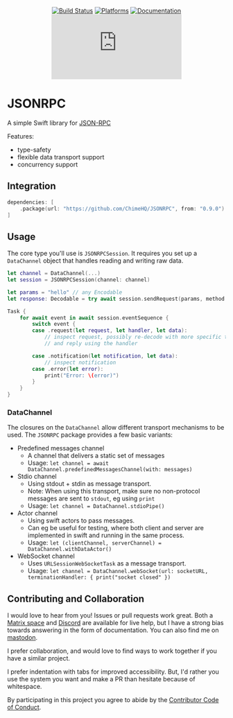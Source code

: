 <div align="center">

[![Build Status][build status badge]][build status]
[![Platforms][platforms badge]][platforms]
[![Documentation][documentation badge]][documentation]
[![Matrix][matrix badge]][matrix]

</div>

# JSONRPC
A simple Swift library for [JSON-RPC](https://www.jsonrpc.org)

Features:
- type-safety
- flexible data transport support
- concurrency support

## Integration

```swift
dependencies: [
    .package(url: "https://github.com/ChimeHQ/JSONRPC", from: "0.9.0")
]
```

## Usage

The core type you'll use is `JSONRPCSession`. It requires you set up a `DataChannel` object that handles reading and writing raw data.

```swift
let channel = DataChannel(...)
let session = JSONRPCSession(channel: channel)

let params = "hello" // any Encodable
let response: Decodable = try await session.sendRequest(params, method: "my_method")

Task {
    for await event in await session.eventSequence {
        switch event {
        case .request(let request, let handler, let data):
            // inspect request, possibly re-decode with more specific type,
            // and reply using the handler

        case .notification(let notification, let data):
            // inspect notification
        case .error(let error):
            print("Error: \(error)")
        }
    }
}
```

### DataChannel

The closures on the `DataChannel` allow different transport mechanisms to be used. The `JSONRPC` package provides a few basic variants:

- Predefined messages channel
  - A channel that delivers a static set of messages
  - Usage: `let channel = await DataChannel.predefinedMessagesChannel(with: messages)`
- Stdio channel
  - Using stdout + stdin as message transport.
  - Note: When using this transport, make sure no non-protocol messages are sent to `stdout`, eg using `print`
  - Usage: `let channel = DataChannel.stdioPipe()`
- Actor channel
  - Using swift actors to pass messages.
  - Can eg be useful for testing, where both client and server are implemented in swift and running in the same process.
  - Usage: `let (clientChannel, serverChannel) = DataChannel.withDataActor()`
- WebSocket channel
  - Uses `URLSessionWebSocketTask` as a message transport.
  - Usage: `let channel = DataChannel.webSocket(url: socketURL, terminationHandler: { print("socket closed" })`

## Contributing and Collaboration

I would love to hear from you! Issues or pull requests work great. Both a [Matrix space][matrix] and [Discord][discord] are available for live help, but I have a strong bias towards answering in the form of documentation. You can also find me on [mastodon](https://mastodon.social/@mattiem).

I prefer collaboration, and would love to find ways to work together if you have a similar project.

I prefer indentation with tabs for improved accessibility. But, I'd rather you use the system you want and make a PR than hesitate because of whitespace.

By participating in this project you agree to abide by the [Contributor Code of Conduct](CODE_OF_CONDUCT.md).

[build status]: https://github.com/ChimeHQ/JSONRPC/actions
[build status badge]: https://github.com/ChimeHQ/JSONRPC/workflows/CI/badge.svg
[license]: https://opensource.org/licenses/BSD-3-Clause
[license badge]: https://img.shields.io/github/license/ChimeHQ/JSONRPC
[platforms]: https://swiftpackageindex.com/ChimeHQ/JSONRPC
[platforms badge]: https://img.shields.io/endpoint?url=https%3A%2F%2Fswiftpackageindex.com%2Fapi%2Fpackages%2FChimeHQ%2FJSONRPC%2Fbadge%3Ftype%3Dplatforms
[documentation]: https://swiftpackageindex.com/ChimeHQ/JSONRPC/main/documentation
[documentation badge]: https://img.shields.io/badge/Documentation-DocC-blue
[matrix]: https://matrix.to/#/%23chimehq%3Amatrix.org
[matrix badge]: https://img.shields.io/matrix/chimehq%3Amatrix.org?label=Matrix
[discord]: https://discord.gg/esFpX6sErJ
